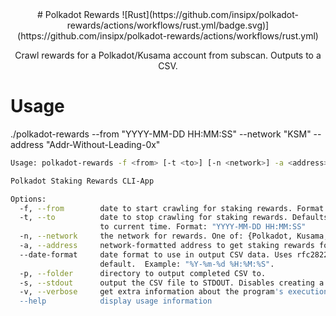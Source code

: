 <div align="center">
# Polkadot Rewards ![Rust](https://github.com/insipx/polkadot-rewards/actions/workflows/rust.yml/badge.svg)](https://github.com/insipx/polkadot-rewards/actions/workflows/rust.yml)

Crawl rewards for a Polkadot/Kusama account from subscan. Outputs to a CSV.
</div>

# Usage

./polkadot-rewards --from "YYYY-MM-DD HH:MM:SS" --network "KSM" --address "Addr-Without-Leading-0x"

```bash
Usage: polkadot-rewards -f <from> [-t <to>] [-n <network>] -a <address> [--date-format <date-format>] [-p <folder>] [-s] [-v]

Polkadot Staking Rewards CLI-App

Options:
  -f, --from        date to start crawling for staking rewards. Format: "YYYY-MM-DD HH:MM:SS"
  -t, --to          date to stop crawling for staking rewards. Defaults
                    to current time. Format: "YYYY-MM-DD HH:MM:SS"
  -n, --network     the network for rewards. One of: {Polkadot, Kusama, KSM, DOT }
  -a, --address     network-formatted address to get staking rewards for.
  --date-format     date format to use in output CSV data. Uses rfc2822 by
                    default.  Example: "%Y-%m-%d %H:%M:%S".
  -p, --folder      directory to output completed CSV to.
  -s, --stdout      output the CSV file to STDOUT. Disables creating a new file.
  -v, --verbose     get extra information about the program's execution
  --help            display usage information
```

